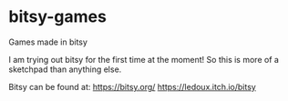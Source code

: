 # bitsy-games
Games made in bitsy

I am trying out bitsy for the first time at the moment! So this is more of a sketchpad than anything else.

Bitsy can be found at:
https://bitsy.org/
https://ledoux.itch.io/bitsy